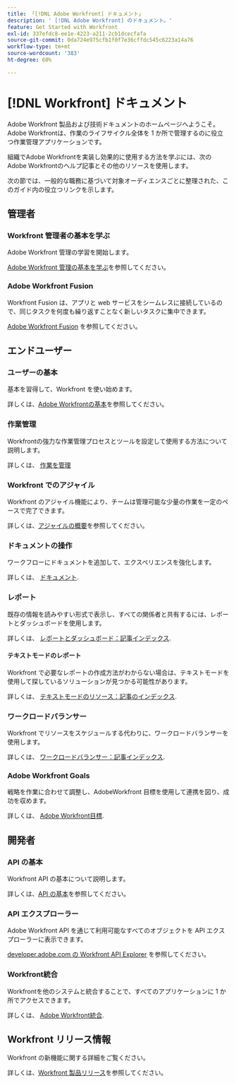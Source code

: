 ```yaml
---
title: 「[!DNL Adobe Workfront] ドキュメント」
description: ' [!DNL Adobe Workfront] のドキュメント。'
feature: Get Started with Workfront
exl-id: 337efdc8-ee1e-4223-a211-2cb1dcecfafa
source-git-commit: 0da724e975cfb1f0f7e36cffdc545c6223a14a76
workflow-type: tm+mt
source-wordcount: '383'
ht-degree: 60%

---
```


# [!DNL Workfront] ドキュメント

Adobe Workfront 製品および技術ドキュメントのホームページへようこそ。Adobe Workfrontは、作業のライフサイクル全体を 1 か所で管理するのに役立つ作業管理アプリケーションです。

組織でAdobe Workfrontを実装し効果的に使用する方法を学ぶには、次のAdobe Workfrontのヘルプ記事とその他のリソースを使用します。

次の節では、一般的な職務に基づいて対象オーディエンスごとに整理された、このガイド内の役立つリンクを示します。

## 管理者

### Workfront 管理者の基本を学ぶ

Adobe Workfront 管理の学習を開始します。

[Adobe Workfront 管理の基本を学ぶ](/help/quicksilver/administration-and-setup/get-started-wf-administration/get-started-with-wf-administration.md)を参照してください。

### Adobe Workfront Fusion

Workfront Fusion は、アプリと web サービスをシームレスに接続しているので、同じタスクを何度も繰り返すことなく新しいタスクに集中できます。

[Adobe Workfront Fusion](/help/quicksilver/workfront-fusion/workfront-fusion-2.md) を参照してください。

## エンドユーザー

### ユーザーの基本

基本を習得して、Workfront を使い始めます。

詳しくは、[Adobe Workfrontの基本](/help/quicksilver/workfront-basics/workfront-basics.md)を参照してください。

### 作業管理

Workfrontの強力な作業管理プロセスとツールを設定して使用する方法について説明します。

詳しくは、 [作業を管理](/help/quicksilver/manage-work/manage-work.md)


### Workfront でのアジャイル

Workfront のアジャイル機能により、チームは管理可能な少量の作業を一定のペースで完了できます。

詳しくは、[アジャイルの概要](/help/quicksilver/agile/agile-overview.md)を参照してください。

### ドキュメントの操作

ワークフローにドキュメントを追加して、エクスペリエンスを強化します。

詳しくは、 [ドキュメント](/help/quicksilver/documents/documents-overview.md).

### レポート

既存の情報を読みやすい形式で表示し、すべての関係者と共有するには、レポートとダッシュボードを使用します。

詳しくは、 [レポートとダッシュボード：記事インデックス](/help/quicksilver/reports-and-dashboards/reports-and-dashboards-overview.md).

#### テキストモードのレポート

Workfront で必要なレポートの作成方法がわからない場合は、テキストモードを使用して探しているソリューションが見つかる可能性があります。

詳しくは、 [テキストモードのリソース：記事のインデックス](/help/quicksilver/reports-and-dashboards/reports/text-mode/text-mode-resources.md).

### ワークロードバランサー

Workfront でリソースをスケジュールする代わりに、ワークロードバランサーを使用します。

詳しくは、 [ワークロードバランサー：記事インデックス](/help/quicksilver/resource-mgmt/workload-balancer/workload-balancer.md).

### Adobe Workfront Goals

戦略を作業に合わせて調整し、AdobeWorkfront 目標を使用して連携を図り、成功を収めます。

詳しくは、 [Adobe Workfront目標](/help/quicksilver/workfront-goals/workfront-goals.md).

## 開発者

### API の基本

Workfront API の基本について説明します。

詳しくは、[API の基本](/help/quicksilver/wf-api/general/api-basics.md)を参照してください。

### API エクスプローラー

Adobe Workfront API を通じて利用可能なすべてのオブジェクトを API エクスプローラーに表示できます。

[developer.adobe.com の Workfront API Explorer](https://developer.adobe.com/workfront/api-explorer/) を参照してください。

### Workfront統合

Workfrontを他のシステムと統合することで、すべてのアプリケーションに 1 か所でアクセスできます。

詳しくは、 [Adobe Workfront統合](/help/quicksilver/workfront-integrations-and-apps/workfront-integrations.md).

## Workfront リリース情報

Workfront の新機能に関する詳細をご覧ください。

詳しくは、[Workfront 製品リリース](/help/quicksilver/product-announcements/product-releases/product-releases.md)を参照してください。